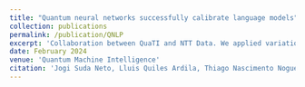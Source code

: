 ```yaml
---
title: "Quantum neural networks successfully calibrate language models"
collection: publications
permalink: /publication/QNLP
excerpt: 'Collaboration between QuaTI and NTT Data. We applied variational circuits as confidence calibrators to classical language models for question-answering tasks, showing good improvements over the baseline.'
date: February 2024
venue: 'Quantum Machine Intelligence'
citation: 'Jogi Suda Neto, Lluis Quiles Ardila, Thiago Nascimento Nogueira, Felipe Albuquerque, João Paulo Papa, Rodrigo Capobianco Guido & Felipe Fernandes Fanchini'
---
```

